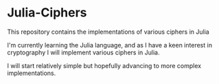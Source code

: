 # Julia-Ciphers
This repository contains the implementations of various ciphers in Julia

I'm currently learning the Julia language, and as I have a keen interest in cryptography I will implement various ciphers in Julia.

I will start relatively simple but hopefully advancing to more complex implementations.
